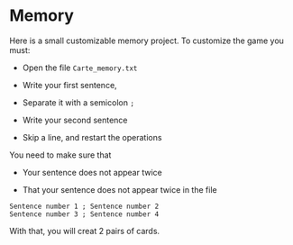 # Memory

Here is a small customizable memory project.
To customize the game you must:

- Open the file `Carte_memory.txt`

- Write your first sentence,

- Separate it with a semicolon `;`

- Write your second sentence

- Skip a line, and restart the operations

You need to make sure that

- Your sentence does not appear twice

- That your sentence does not appear twice in the file



```
Sentence number 1 ; Sentence number 2
Sentence number 3 ; Sentence number 4
```

With that, you will creat 2 pairs of cards.

